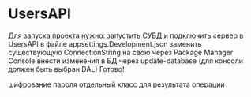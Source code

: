 # UsersAPI

Для запуска проекта нужно:
запустить СУБД и подключить сервер
в UsersAPI в файле appsettings.Development.json заменить существующую ConnectionString на свою
через Package Manager Console внести изменения в БД через update-database (для консоли должен быть выбран DAL)
Готово!

шифрование пароля
отдельный класс для результата операции
